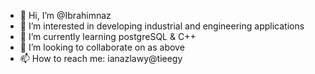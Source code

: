 - 👋 Hi, I’m @Ibrahimnaz
- 👀 I’m interested in developing industrial and engineering applications
- 🌱 I’m currently learning postgreSQL & C++
- 💞️ I’m looking to collaborate on as above
- 📫 How to reach me: ianazlawy@tieegy 

<!---
Ibrahimnaz/Ibrahimnaz is a ✨ special ✨ repository because its `README.md` (this file) appears on your GitHub profile.
You can click the Preview link to take a look at your changes.
--->
